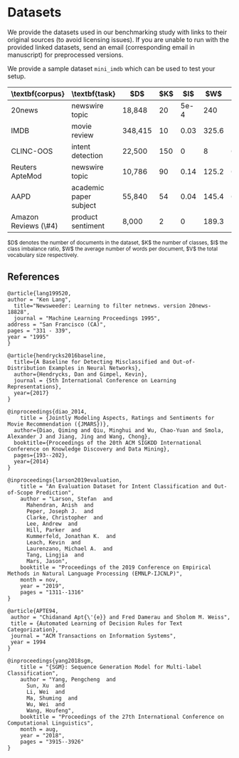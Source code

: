 # Datasets 

We provide the datasets used in our benchmarking study with links to their original sources (to avoid licensing issues).
If you are unable to run with the provided linked datasets, send an email (corresponding email in manuscript) for preprocessed versions. 

We provide a sample dataset `mini_imdb` which can be used to test your setup. 

<table class="tg">
<thead>
  <tr>
    <th class="tg-0pky">\textbf{corpus}</th>
    <th class="tg-c3ow">\textbf{task}</th>
    <th class="tg-c3ow">$D$</th>
    <th class="tg-c3ow">$K$</th>
    <th class="tg-c3ow">$I$</th>
    <th class="tg-c3ow">$W$</th>
    <th class="tg-c3ow">$V$</th>
    <th class="tg-c3ow">Link</th>
  </tr>
</thead>
<tbody>
  <tr>
    <td class="tg-0pky">20news</td>
    <td class="tg-c3ow">newswire topic</td>
    <td class="tg-c3ow">18,848</td>
    <td class="tg-c3ow">20</td>
    <td class="tg-c3ow">5e-4</td>
    <td class="tg-c3ow">240</td>
    <td class="tg-c3ow">212,267</td>
      <td>
        <a href="https://github.com/hendrycks/error-detection/tree/master/NLP/Categorization/data">Link</a>
      </td>
  </tr>
  <tr>
    <td class="tg-0pky">IMDB</td>
    <td class="tg-c3ow">movie review</td>
    <td class="tg-c3ow">348,415</td>
    <td class="tg-c3ow">10</td>
    <td class="tg-c3ow">0.03</td>
    <td class="tg-c3ow">325.6</td>
    <td class="tg-c3ow">115,073</td>
      <td>
        <a href="https://drive.google.com/drive/folders/1rASDy8v4QPq4ZNEZqIJo5dqcxAGINW8K">Link</a>
      </td>
  </tr>

  <tr>
    <td class="tg-0pky">CLINC-OOS</td>
    <td class="tg-c3ow">intent detection</td>
    <td class="tg-c3ow">22,500</td>
    <td class="tg-c3ow">150</td>
    <td class="tg-c3ow">0</td>
    <td class="tg-c3ow">8</td>
    <td class="tg-c3ow">6,188</td>
      <td>
        <a href="https://www.tensorflow.org/datasets/catalog/clinc_oos">Link</a>
      </td>
  </tr>
  <tr>
    <td class="tg-0pky">Reuters ApteMod</td>
    <td class="tg-c3ow">newswire topic</td>
    <td class="tg-c3ow">10,786</td>
    <td class="tg-c3ow">90</td>
    <td class="tg-c3ow">0.14</td>
    <td class="tg-c3ow">125.2</td>
    <td class="tg-c3ow">65,035</td>
      <td>
        <a href="http://kdd.ics.uci.edu/databases/reuters21578/reuters21578.html">Link</a>
      </td>
  </tr>
  <tr>
    <td class="tg-0pky">AAPD</td>
    <td class="tg-c3ow">academic paper subject</td>
    <td class="tg-c3ow">55,840</td>
    <td class="tg-c3ow">54</td>
    <td class="tg-c3ow">0.04</td>
    <td class="tg-c3ow">145.4</td>
    <td class="tg-c3ow">66,854</td>
      <td>
        <a href="https://git.uwaterloo.ca/jimmylin/Castor-data/tree/master/datasets/AAPD/data">Link</a>
      </td>    
  </tr>
  <tr>
    <td class="tg-0pky">Amazon Reviews (\#4)</td>
    <td class="tg-c3ow">product sentiment</td>
    <td class="tg-c3ow">8,000</td>
    <td class="tg-c3ow">2</td>
    <td class="tg-c3ow">0</td>
    <td class="tg-c3ow">189.3</td>
    <td class="tg-c3ow">21,514</td>
      <td>
        <a href="https://github.com/declare-lab/kingdom/tree/master/dataset">Link</a>
      </td>        
  </tr>
</tbody>
</table>
<sub>$D$ denotes the number of documents in the dataset, $K$ the number of classes, $I$ the class imbalance ratio, $W$ the average number of words per document, $V$ the total vocabulary size respectively.</sub>


## References

```
@article{lang199520,
author = "Ken Lang",
  title="Newsweeder: Learning to filter netnews. version 20news-18828",
  journal = "Machine Learning Proceedings 1995",
address = "San Francisco (CA)",
pages = "331 - 339",
year = "1995"
}

@article{hendrycks2016baseline,
  title={A Baseline for Detecting Misclassified and Out-of-Distribution Examples in Neural Networks},
  author={Hendrycks, Dan and Gimpel, Kevin},
  journal = {5th International Conference on Learning Representations},
  year={2017}
}
```
```
@inproceedings{diao_2014,
    title = {Jointly Modeling Aspects, Ratings and Sentiments for Movie Recommendation ({JMARS})},
  author={Diao, Qiming and Qiu, Minghui and Wu, Chao-Yuan and Smola, Alexander J and Jiang, Jing and Wang, Chong},
  booktitle={Proceedings of the 20th ACM SIGKDD International Conference on Knowledge Discovery and Data Mining},
  pages={193--202},
  year={2014}
}
```

```
@inproceedings{larson2019evaluation,
    title = "An Evaluation Dataset for Intent Classification and Out-of-Scope Prediction",
    author = "Larson, Stefan  and
      Mahendran, Anish  and
      Peper, Joseph J.  and
      Clarke, Christopher  and
      Lee, Andrew  and
      Hill, Parker  and
      Kummerfeld, Jonathan K.  and
      Leach, Kevin  and
      Laurenzano, Michael A.  and
      Tang, Lingjia  and
      Mars, Jason",
    booktitle = "Proceedings of the 2019 Conference on Empirical Methods in Natural Language Processing (EMNLP-IJCNLP)",
    month = nov,
    year = "2019",
    pages = "1311--1316"
}
```

```
@article{APTE94,
 author = "Chidanand Apt{\'{e}} and Fred Damerau and Sholom M. Weiss",
 title = {Automated Learning of Decision Rules for Text Categorization},
 journal = "ACM Transactions on Information Systems",
 year = 1994
}
```

```
@inproceedings{yang2018sgm,
    title = "{SGM}: Sequence Generation Model for Multi-label Classification",
    author = "Yang, Pengcheng  and
      Sun, Xu  and
      Li, Wei  and
      Ma, Shuming  and
      Wu, Wei  and
      Wang, Houfeng",
    booktitle = "Proceedings of the 27th International Conference on Computational Linguistics",
    month = aug,
    year = "2018",
    pages = "3915--3926"
}
```
